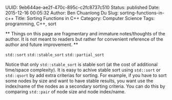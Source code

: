 UUID: 9eb644ae-ae2f-470c-895c-c2fc8737c510
Status: published
Date: 2015-12-16 00:05:32
Author: Ben Chuanlong Du
Slug: sorting-functions-in-c++
Title: Sorting Functions in C++
Category: Computer Science
Tags: programming, C++, sort

**
Things on this page are
fragmentary and immature notes/thoughts of the author.
It is not meant to readers
but rather for convenient reference of the author and future improvement.
**

`std::sort`
`std::stable_sort`
`std::partial_sort`

Notice that only `std::stable_sort` is stable sort (at the cost of additional time/space complexity).
It is easy to achive stable sort using `std::sort` or `std::qsort` by add extra criterias for sorting. 
For example, if you have to sort some nodes by size and want to have stable results, 
you want use the index/name of the nodes as a secondary sorting criteria. 
You can do this by comparing `std::pair` of node size and node index/name. 
